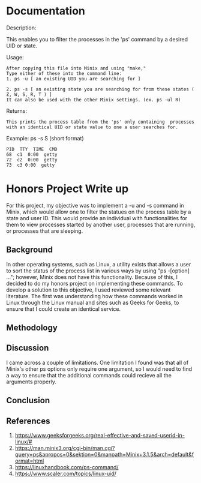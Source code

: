 # Documentation

  Description: 

   This enables you to filter the processes in the 'ps' command by a desired UID or state.
    
  Usage:

    After copying this file into Minix and using "make,"
    Type either of these into the command line:
    1. ps -u [ an existing UID you are searching for ]
    
    2. ps -s [ an existing state you are searching for from these states ( Z, W, S, R, T ) ]
    It can also be used with the other Minix settings. (ex. ps -ul R)

    
  Returns:
  
    This prints the process table from the 'ps' only containing  processes with an identical UID or state value to one a user searches for.

  Example:
    ps -s S (short format)
    
    PID  TTY  TIME  CMD
    68  c1  0:00  getty
    72  c2  0:00  getty
    73  c3 0:00  getty


    
    
# Honors Project Write up

  For this project, my objective was to implement a -u and -s command in Minix, which would allow one to filter the statues on the process table by a state and user ID. This would provide an individual with functionalities for them to view processes started by another user, processes that are running, or processes that are sleeping. 

  ## Background

  In other operating systems, such as Linux, a utility exists that allows a user to sort the status of the process list in various ways by using "ps -[option] ..."; however, Minix does not have this functionality. Because of this, I decided to do my honors project on implementing these commands.
  To develop a solution to this objective, I used reviewed some relevant literature. The first was understanding how these commands worked in Linux through the Linux manual and sites such as Geeks for Geeks, to ensure that I could create an identical service. 
  
  ## Methodology

  ## Discussion

  I came across a couple of limitations. One limitation I found was that all of Minix's other ps options only require one argument, so I would need to find a way to ensure that the additional commands could recieve all the arguments properly.
  

  ## Conclusion

## References
  1. https://www.geeksforgeeks.org/real-effective-and-saved-userid-in-linux/# 
  2. https://man.minix3.org/cgi-bin/man.cgi?query=ps&apropos=0&sektion=0&manpath=Minix+3.1.5&arch=default&format=html
  3. https://linuxhandbook.com/ps-command/
  4. https://www.scaler.com/topics/linux-uid/
